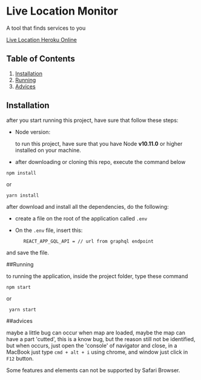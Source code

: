 # Live Location Monitor

A tool that finds services to you

[Live Location Heroku Online](https://live-location-monitor.herokuapp.com/)

## Table of Contents
1. [Installation](#installation)
2. [Running](#running)
3. [Advices](#Advices)


## Installation   

after you start running this project, have sure that follow these steps:

* Node version:
  
  to run this project, have sure that you have Node **v10.11.0** or higher installed on your machine.

* after downloading or cloning this repo, execute the command below

`npm install`
  
or 

`yarn install`


after download and install all the dependencies, do the following:

* create a file on the root of the application called  `.env` 

* On the `.env` file, insert this:

         REACT_APP_GQL_API = // url from graphql endpoint

 and save the file.



##Running

to running the application, inside the project folder, type these command

`npm start`

or 

` yarn start`

##advices

maybe a little bug can occur when map are loaded, maybe the map can have a part 'cutted', this is a know bug, but the reason still not be identified, but when occurs, just open the 'console' of navigator and close,  in a MacBook just type `cmd + alt + i` using chrome, and window just click in `F12` button.

Some features and elements can not be supported by Safari Browser.
